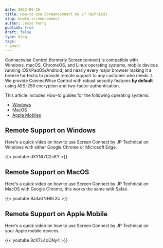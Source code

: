 ```yaml
---
date: 2022-09-26
title: How-to Use Screenconnect by JP Technical
slug: howto_screenconnect
author: Jesse Perry
publish: true
draft: false
type: blog
tags:
- gmail
---
```


Connectwise Control (formerly Screenconnect) is compatible with Windows, macOS,
ChromeOS, and Linux operating systems, mobile devices running
iOS/iPadOS/Android, and nearly every major browser making it a breeze for techs
to provide remote support to any customer who needs it. We provide ConnectWise
Control with robust security features **by default** using AES-256 encryption
and two-factor authentication.

This article includes How-to guides for the following operating systems:

- [Windows](#remote-support-on-windows)
- [MacOS](#remote-support-on-macos)
- [Apple Mobiles](#remote-support-on-apple-mobile)

## Remote Support on Windows

Here's a quick video on how to use Screen Connect by JP Technical on Windows
with either Google Chrome or Microsoft Edge.

{{< youtube dXYNt7C2cKY >}}

## Remote Support on MacOS

Here's a quick video on how to use Screen Connect by JP Technical on MacOS with
Google Chrome, this works the same with Safari.

{{< youtube 9JdxGNH9LXc >}}

## Remote Support on Apple Mobile

Here's a quick video on how to use Screen Connect by JP Technical on your Apple
mobile devices.

{{< youtube 8cX7L4oONy4 >}}
